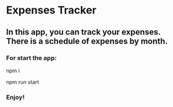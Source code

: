 
<h1>Expenses Tracker</h1>

<h2>In this app, you can track your expenses. <br> There is a schedule of expenses by month.</h2>

<h3>For start the app:</h3>
<p>npm i</p>
<p>npm run start</p>


<h3>Enjoy!</h3>

